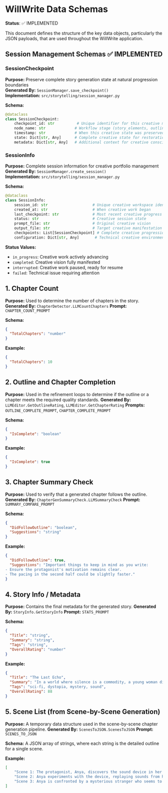 # WillWrite Data Schemas

**Status**: ✅ IMPLEMENTED

This document defines the structure of the key data objects, particularly the JSON payloads, that are used throughout the WillWrite application.

## Session Management Schemas ✅ IMPLEMENTED

### SessionCheckpoint
**Purpose:** Preserve complete story generation state at natural progression boundaries  
**Generated By:** `SessionManager.save_checkpoint()`  
**Implementation:** `src/storytelling/session_manager.py`

**Schema:**
```python
@dataclass
class SessionCheckpoint:
    checkpoint_id: str          # Unique identifier for this creative moment
    node_name: str             # Workflow stage (story_elements, outline, chapter_N)
    timestamp: str             # When this creative state was preserved
    state: Dict[str, Any]      # Complete creative state for restoration
    metadata: Dict[str, Any]   # Additional context for creative consciousness
```

### SessionInfo  
**Purpose:** Complete session information for creative portfolio management  
**Generated By:** `SessionManager.create_session()`  
**Implementation:** `src/storytelling/session_manager.py`

**Schema:**
```python
@dataclass
class SessionInfo:
    session_id: str                    # Unique creative workspace identifier
    created_at: str                    # When creative work began
    last_checkpoint: str               # Most recent creative progress point
    status: str                        # Creative session state
    prompt_file: str                   # Original creative vision
    output_file: str                   # Target creative manifestation
    checkpoints: List[SessionCheckpoint] # Complete creative progression history
    configuration: Dict[str, Any]       # Technical creative environment
```

**Status Values:**
- `in_progress`: Creative work actively advancing
- `completed`: Creative vision fully manifested  
- `interrupted`: Creative work paused, ready for resume
- `failed`: Technical issue requiring attention

## 1. Chapter Count

**Purpose:** Used to determine the number of chapters in the story.
**Generated By:** `ChapterDetector.LLMCountChapters`
**Prompt:** `CHAPTER_COUNT_PROMPT`

**Schema:**
```json
{
  "TotalChapters": "number"
}
```

**Example:**
```json
{
  "TotalChapters": 10
}
```

## 2. Outline and Chapter Completion

**Purpose:** Used in the refinement loops to determine if the outline or a chapter meets the required quality standards.
**Generated By:** `LLMEditor.GetOutlineRating`, `LLMEditor.GetChapterRating`
**Prompts:** `OUTLINE_COMPLETE_PROMPT`, `CHAPTER_COMPLETE_PROMPT`

**Schema:**
```json
{
  "IsComplete": "boolean"
}
```

**Example:**
```json
{
  "IsComplete": true
}
```

## 3. Chapter Summary Check

**Purpose:** Used to verify that a generated chapter follows the outline.
**Generated By:** `ChapterGenSummaryCheck.LLMSummaryCheck`
**Prompt:** `SUMMARY_COMPARE_PROMPT`

**Schema:**
```json
{
  "DidFollowOutline": "boolean",
  "Suggestions": "string"
}
```

**Example:**
```json
{
  "DidFollowOutline": true,
  "Suggestions": "Important things to keep in mind as you write: 
- Ensure the protagonist's motivation remains clear.
- The pacing in the second half could be slightly faster."
}
```

## 4. Story Info / Metadata

**Purpose:** Contains the final metadata for the generated story.
**Generated By:** `StoryInfo.GetStoryInfo`
**Prompt:** `STATS_PROMPT`

**Schema:**
```json
{
  "Title": "string",
  "Summary": "string",
  "Tags": "string",
  "OverallRating": "number"
}
```

**Example:**
```json
{
  "Title": "The Last Echo",
  "Summary": "In a world where silence is a commodity, a young woman discovers a device that can replay lost sounds, forcing her to confront a past that the world has chosen to forget.",
  "Tags": "sci-fi, dystopia, mystery, sound",
  "OverallRating": 88
}
```

## 5. Scene List (from Scene-by-Scene Generation)

**Purpose:** A temporary data structure used in the scene-by-scene chapter generation pipeline.
**Generated By:** `ScenesToJSON.ScenesToJSON`
**Prompt:** `SCENES_TO_JSON`

**Schema:**
A JSON array of strings, where each string is the detailed outline for a single scene.

**Example:**
```json
[
    "Scene 1: The protagonist, Anya, discovers the sound device in her grandfather's attic. The mood is dusty and nostalgic. Key event: The device accidentally activates, playing a snippet of a forgotten song.",
    "Scene 2: Anya experiments with the device, replaying sounds from her childhood. The tone is one of wonder and discovery. Conflict: She realizes the device is picking up sounds that are not from her own past.",
    "Scene 3: Anya is confronted by a mysterious stranger who seems to know about the device. The tone is tense and suspicious. Resolution: The stranger warns her to stop using the device, leading into the next chapter."
]
```
